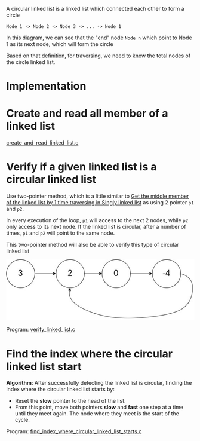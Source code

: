 A circular linked list is a linked list which connected each other to form a circle

```
Node 1 -> Node 2 -> Node 3 -> ... -> Node 1
```

In this diagram, we can see that the "end" node ``Node n`` which point to Node 1 as its next node, which will form the circle

Based on that definition, for traversing, we need to know the total nodes of the circle linked list.

# Implementation

# Create and read all member of a linked list
[create_and_read_linked_list.c](create_and_read_linked_list.c)

# Verify if a given linked list is a circular linked list

Use two-pointer method, which is a little similar to [Get the middle member of the linked list by 1 time traversing in Singly linked list]() as using 2 pointer ``p1`` and ``p2``.

In every execution of the loop, ``p1`` will access to the next 2 nodes, while ``p2`` only access to its next node. If the linked list is circular, after a number of times, ``p1`` and ``p2`` will point to the same node.

This two-pointer method will also be able to verify this type of circular linked list

![](https://github.com/TranPhucVinh/C/blob/master/Environment/Images/circular_linked_list.jpg)

Program: [verify_linked_list.c](verify_linked_list.c)

# Find the index where the circular linked list start

**Algorithm**: After successfully detecting the linked list is circular, finding the index where the circular linked list starts by:

* Reset the **slow** pointer to the head of the list.
* From this point, move both pointers **slow** and **fast** one step at a time until they meet again. The node where they meet is the start of the cycle.

Program: [find_index_where_circular_linked_list_starts.c](find_index_where_circular_linked_list_starts.c)
